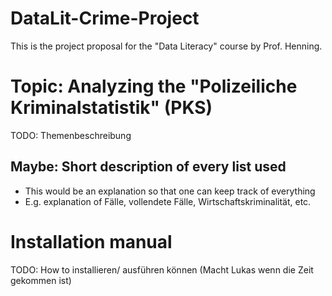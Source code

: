 # DataLit-Crime-Project
 This is the project proposal for the "Data Literacy" course by Prof. Henning.

# Topic: Analyzing the "Polizeiliche Kriminalstatistik" (PKS)
TODO: Themenbeschreibung

## Maybe: Short description of every list used
- This would be an explanation so that one can keep track of everything
- E.g. explanation of Fälle, vollendete Fälle, Wirtschaftskriminalität, etc.

# Installation manual
TODO: How to installieren/ ausführen können
(Macht Lukas wenn die Zeit gekommen ist)
